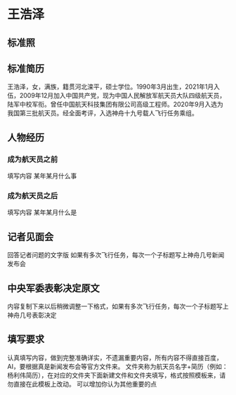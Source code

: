 # 王浩泽

## 标准照



## 标准简历

王浩泽，女，满族，籍贯河北滦平，硕士学位。1990年3月出生，2021年1月入伍，2009年12月加入中国共产党，现为中国人民解放军航天员大队四级航天员，陆军中校军衔。曾任中国航天科技集团有限公司高级工程师。2020年9月入选为我国第三批航天员。经全面考评，入选神舟十九号载人飞行任务乘组。

## 人物经历

### 成为航天员之前

填写内容 某年某月什么事

### 成为航天员之后

填写内容 某年某月什么是

## 记者见面会

回答记者问题的文字版 如果有多次飞行任务，每次一个子标题写上神舟几号新闻发布会

## 中央军委表彰决定原文

内容复制下来以后稍微调整一下格式，如果有多次飞行任务，每次一个子标题写上神舟几号表彰决定

## 填写要求

认真填写内容，做到完整准确详实，不遗漏重要内容，所有内容不得直接百度，AI，要根据真是新闻发布会等官方文件来。
文件夹称为航天员名字+简历（例如：杨利伟简历），在对应的文件夹下面新建文件和文件夹填写，格式按照模板来，请勿直接在此模板上改动。
可以增加你认为其他重要的点


